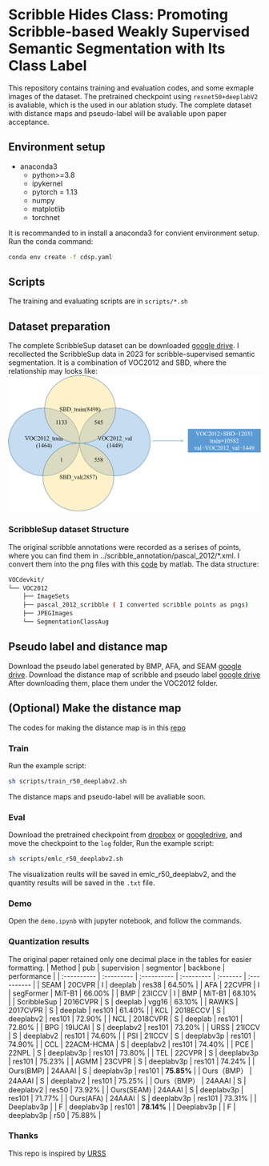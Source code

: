 # Scribble Hides Class: Promoting Scribble-based Weakly Supervised Semantic Segmentation with Its Class Label

This repository contains training and evaluation codes, and some exmaple images of the dataset.  The pretrained checkpoint using ```resnet50+deeplabV2``` is avaliable, which is the used in our ablation study. The complete dataset with distance maps and pseudo-label will be avaliable upon paper acceptance.

## Environment setup

- anaconda3
    - python>=3.8
    - ipykernel
    - pytorch = 1.13
    - numpy
    - matplotlib
    - torchnet

It is recommanded to in install a anaconda3 for convient environment setup. Run the conda command:  
```sh
conda env create -f cdsp.yaml
```

## Scripts
The training and evaluating scripts are in ```scripts/*.sh```

## Dataset preparation
The complete ScribbleSup dataset can be downloaded [google drive](https://drive.google.com/file/d/1P_N_2RiJ0kYsz2A8-B5v3ltAxiXAmDGV/view?usp=sharing). I recollected the ScribbleSup data in 2023 for scribble-supervised semantic segmentation. It is a combination of VOC2012 and SBD, where the relationship may looks like:
![VOCSBD](./VOCSBD.png)

### ScribbleSup dataset Structure
The original scribble annotations were recorded as a serises of points, where you can find them in ../scribble_annotation/pascal_2012/*.xml. I convert them into the png files with this [code](https://github.com/meng-tang/rloss/blob/master/data/pascal_scribble/convertscribbles.m) by matlab. 
The data structure:
``` bash
VOCdevkit/
└── VOC2012
    ├── ImageSets
    ├── pascal_2012_scribble ( I converted scribble points as pngs)
    ├── JPEGImages
    └── SegmentationClassAug 
```

## Pseudo label and distance map
Download the pseudo label generated by BMP, AFA, and SEAM [google drive](https://drive.google.com/drive/folders/1HrdPsI0K0udiPBy2_2y-j51oy205hBHH?usp=sharing).
Download the distance map of scribble and pseudo label [google drive](https://drive.google.com/file/d/1shuSMC5XvZPvM8j9cKunBR83EOGFNOjV/view?usp=sharing)
After downloading them,  place them under the VOC2012 folder.
## (Optional) Make the distance map
The codes for making the distance map is in this [repo](https://github.com/Zxl19990529/Distance-Map)

### Train

Run the example script:  
```sh
sh scripts/train_r50_deeplabv2.sh
```  
The distance maps and pseudo-label will be avaliable soon.
### Eval
Download the pretrained checkpoint from [dropbox](https://www.dropbox.com/scl/fi/4eki9ioib3pj4g60hu6hq/train_deeplabv2_r50.zip?rlkey=qtep6d4r9ctoawxnqk0w0porw&dl=0) or [googledrive](https://drive.google.com/file/d/1EBHTmvRaYkCJKcmN26HgiBzJ6LJFZLay/view?usp=sharing), and move the checkpoint to the ```log```  folder,
Run the example script:  
```sh
sh scripts/emlc_r50_deeplabv2.sh
```  
The visualization reults will be saved in emlc_r50_deeplabv2, and the quantity results will be saved in the ```.txt``` file.
### Demo
Open the ```demo.ipynb``` with jupyter notebook, and follow the commands.
### Quantization results
The original paper retained only one decimal place in the tables for easier formatting.
| Method      | pub        | supervision | segmentor  | backbone | performance |
| :---------- | :--------- | :---------- | :--------- | :------- | :---------- |
| SEAM        | 20CVPR     | I           | deeplab    | res38    | 64\.50%     |
| AFA         | 22CVPR     | I           | segFormer  | MiT-B1   | 66\.00%     |
| BMP         | 23ICCV     | I           | BMP        | MiT-B1   | 68\.10%     |
| ScribbleSup | 2016CVPR   | S           | deeplab    | vgg16    | 63\.10%     |
| RAWKS       | 2017CVPR   | S           | deeplab    | res101   | 61\.40%     |
| KCL         | 2018ECCV   | S           | deeplabv2  | res101   | 72\.90%     |
| NCL         | 2018CVPR   | S           | deeplab    | res101   | 72\.80%     |
| BPG         | 19IJCAI    | S           | deeplabv2  | res101   | 73\.20%     |
| URSS        | 21ICCV     | S           | deeplabv2  | res101   | 74\.60%     |
| PSI         | 21ICCV     | S           | deeplabv3p | res101   | 74\.90%     |
| CCL         | 22ACM-HCMA | S           | deeplabv2  | res101   | 74\.40%     |
| PCE         | 22NPL      | S           | deeplabv3p | res101   | 73\.80%     |
| TEL         | 22CVPR     | S           | deeplabv3p | res101   | 75\.23%     |
| AGMM        | 23CVPR     | S           | deeplabv3p | res101   | 74\.24%     |
| Ours(BMP)   | 24AAAI     | S           | deeplabv3p | res101   | **75\.85%** |
| Ours（BMP） | 24AAAI     | S           | deeplabv2  | res101   | 75\.25%     |
| Ours（BMP） | 24AAAI     | S           | deeplabv2  | res50    | 73\.92%     |
| Ours(SEAM)  | 24AAAI     | S           | deeplabv3p | res101   | 71\.77%     |
| Ours(AFA)   | 24AAAI     | S           | deeplabv3p | res101   | 73\.31%     |
| Deeplabv3p  |            | F           | deeplabv3p | res101   | **78\.14%** |
| Deeplabv3p  |            | F           | deeplabv3p | r50      | 75\.88%     |
### Thanks
This repo is inspired by [URSS](https://github.com/panzhiyi/URSS)
